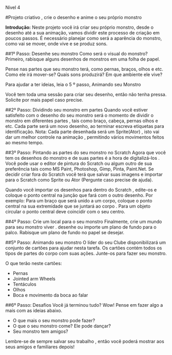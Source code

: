 Nível 4

#Projeto criativo , crie o desenho e anime o seu próprio monstro

__Introdução:__
Neste projeto você irá criar seu próprio monstro, desde o desenho até a sua animação, vamos dividir este processo de criação em poucos passos. É necessário planejar como será a aparência do monstro, como vai se mover, onde vive e se produz sons.

##1º Passo: Desenhe seu monstro
Como será o visual do monstro? Primeiro, rabisque alguns desenhos de monstros em uma folha de papel. 


Pense nas partes que seu monstro terá, como pernas, braços, olhos e etc. Como ele irá mover-se? Quais sons produzirá? Em que ambiente ele vive?

Para ajudar  a ter ideias, leia o 5 º passo, Animando seu Monstro 

Você tem toda uma sessão para criar seu desenho, então não tenha pressa. Solicite por mais papel caso precise.
 
##2º Passo: Dividindo seu monstro em partes
Quando você estiver satisfeito com o desenho do seu monstro será o momento de dividir o monstro em diferentes partes , tais como braço, cabeça, pernas olhos e etc.
Cada parte será um novo desenho, ao terminar escreva etiquetas para identificação.
Nota: Cada parte desenhada será um Sprite(Ator)  , isto vai dar um melhor controle na animação , permitindo vários movimentos feitos ao mesmo tempo.


##3º Passo: Pintando as partes do seu monstro no Scratch
Agora que você tem os desenhos do monstro e de suas partes é a hora de digitalizá-los . Você pode usar o editor de pintura do Scratch ou algum outro de sua preferência tais como MS Paint, Photoshop, Gimp, Pinta, Paint.Net. Se decidir criar fora do Scratch você terá que salvar suas imagens e importar para o Scratch como Sprite ou Ator (Pergunte caso precise de ajuda).


Quando você importar os desenhos para dentro do Scratch , edite-os e coloque o ponto central na junção que fará com o outro desenho.
Por exemplo: Para um braço que será unido a um corpo, coloque o ponto central na sua extremidade que se juntará ao corpo . Para um objeto circular o ponto central deve coincidir com o seu centro.



##4º Passo: Crie um local para o seu monstro
Finalmente, crie um mundo para seu monstro viver . desenhe ou importe um plano de fundo para o palco. Rabisque um plano de fundo no papel se desejar.

##5º Passo: Animando seu monstro
O líder do seu Clube disponibilizará um conjunto de cartões para ajudar nesta tarefa. Os  cartões contém todos os tipos de partes do corpo com suas ações. Junte-os para fazer seu monstro.

O que terão neste cartões:

* Pernas
* Jointed arm Wheels
* Tentáculos
* Olhos
* Boca e movimento da boca ao falar

##6º Passo: Desafios
Você já terminou tudo? Wow! Pense em fazer algo a mais com as ideias abaixo.

* O que mais o seu monstro pode fazer?
* O que o seu monstro come? Ele pode dançar?
* Seu monstro tem amigos?

Lembre-se de sempre salvar seu trabalho , então você poderá mostrar aos seus amigos e familiares depois!
